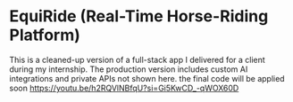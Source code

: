 #  EquiRide (Real-Time Horse-Riding Platform)
This is a cleaned-up version of a full-stack app I delivered for a client during my internship. The production version includes custom AI integrations and private APIs not shown here.
the final code will be applied soon
https://youtu.be/h2RQVlNBfqU?si=Gi5KwCD_-qWOX60D
